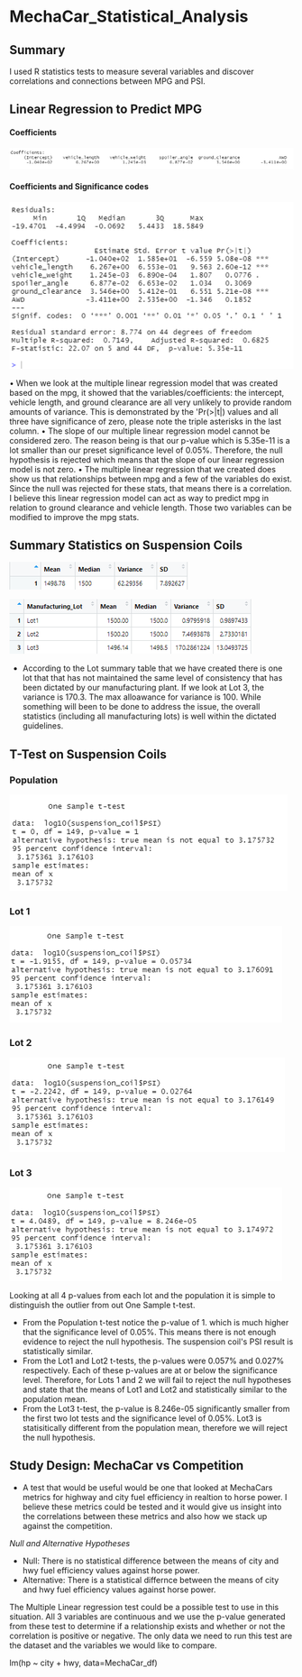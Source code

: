 # MechaCar_Statistical_Analysis

## Summary
I used R statistics tests to measure several variables and discover correlations and connections between MPG and PSI.

## Linear Regression to Predict MPG

#### Coefficients

![linearR1](/images/LM.1.png)

#### Coefficients and Significance codes

![linearR2](/images/lm_summary_stats.png)

•	When we look at the multiple linear regression model that was created based on the mpg, it showed that the variables/coefficients: the intercept, vehicle length, and ground clearance are all very unlikely to provide random amounts of variance. This is demonstrated by the 'Pr(>|t|) values and all three have significance of zero, please note the triple asterisks in the last column.
•	The slope of our multiple linear regression model cannot be considered zero. The reason being is that our p-value which is 5.35e-11 is a lot smaller than our preset significance level of 0.05%. Therefore, the null hypothesis is rejected which means that the slope of our linear regression model is not zero.
•	The multiple linear regression that we created does show us that relationships between mpg and a few of the variables do exist. Since the null was rejected for these stats, that means there is a correlation. I believe this linear regression model can act as way to predict mpg in relation to ground clearance and vehicle length. Those two variables can be modified to improve the mpg stats.

## Summary Statistics on Suspension Coils

![total_summary](/images/pop.summary.png)

![lot_summary](/images/lot_summary.png)

* According to the Lot summary table that we have created there is one lot that that has not maintained the same level of consistency that has been dictated by our manufacturing plant. If we look at Lot 3, the variance is 170.3. The max alloawance for variance is 100. While something will been to be done to address the issue, the overall statistics (including all manufacturing lots) is well within the dictated guidelines.

## T-Test on Suspension Coils

### Population
![Population](/images/pop.ttest.png)

### Lot 1
![Lot1](/images/lot1.ttest.png)

### Lot 2
![Lot2](/images/lot2.ttest.png)

### Lot 3
![Lot3](/images/lot3.ttest.png)

Looking at all 4 p-values from each lot and the population it is simple to distinguish the outlier from out One Sample t-test.

* From the Population t-test notice the p-value of 1. which is much higher that the significance level of 0.05%. This means there is not enough evidence to reject the null hypothesis. The suspension coil's PSI result is statistically similar.
* From the Lot1 and Lot2 t-tests, the p-values were 0.057% and 0.027% respectively. Each of these p-values are at or below the significance level. Therefore, for Lots 1 and 2 we will fail to reject the null hypotheses and state that the means of Lot1 and Lot2 and statistically similar to the population mean.
* From the Lot3 t-test, the p-value is 8.246e-05 significantly smaller from the first two lot tests and the significance level of 0.05%. Lot3 is statisitically different from the population mean, therefore we will reject the null hypothesis.

## Study Design: MechaCar vs Competition

* A test that would be useful would be one that looked at MechaCars metrics for highway and city fuel efficiency in realtion to horse power. I believe these metrics could be tested and it would give us insight into the correlations between these metrics and also how we stack up against the competition.

*Null and Alternative Hypotheses*
  - Null: There is no statistical difference between the means of city and hwy fuel efficiency values against horse power.
  - Alternative: There is a statistical differnce between the means of city and hwy fuel efficiency values against horse power.

The Multiple Linear regression test could be a possible test to use in this situation. All 3 variables are continuous and we use the p-value generated from these test to determine if a relationship exists and whether or not the correlation is positive or negative. The only data we need to run this test are the dataset and the variables we would like to compare. 

lm(hp ~ city + hwy, data=MechaCar_df)
